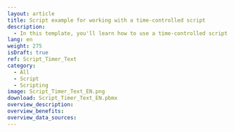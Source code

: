 ```yaml
---
layout: article
title: Script example for working with a time-controlled script
description: 
  - In this template, you'll learn how to use a time-controlled script that displays different values depending on the time of day.
lang: en
weight: 275
isDraft: true
ref: Script_Timer_Text
category:
  - All
  - Script
  - Scripting
image: Script_Timer_Text_EN.png
download: Script_Timer_Text_EN.pbmx
overview_description:
overview_benefits:
overview_data_sources:
---
```

